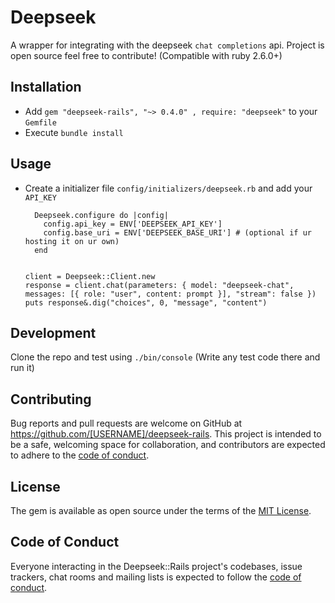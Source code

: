 # Deepseek

A wrapper for integrating with the deepseek `chat completions` api.
Project is open source feel free to contribute! (Compatible with ruby 2.6.0+)

## Installation
- Add `gem "deepseek-rails", "~> 0.4.0" , require: "deepseek"` to your `Gemfile`
- Execute `bundle install`

## Usage
- Create a initializer file `config/initializers/deepseek.rb` and add your `API_KEY`
  ```
    Deepseek.configure do |config|
      config.api_key = ENV['DEEPSEEK_API_KEY']
      config.base_uri = ENV['DEEPSEEK_BASE_URI'] # (optional if ur hosting it on ur own)
    end


  client = Deepseek::Client.new
  response = client.chat(parameters: { model: "deepseek-chat", messages: [{ role: "user", content: prompt }], "stream": false })
  puts response&.dig("choices", 0, "message", "content")
  ```

## Development

Clone the repo and test using `./bin/console` (Write any test code there and run it)

## Contributing

Bug reports and pull requests are welcome on GitHub at https://github.com/[USERNAME]/deepseek-rails. This project is intended to be a safe, welcoming space for collaboration, and contributors are expected to adhere to the [code of conduct](https://github.com/[USERNAME]/deepseek-rails/blob/master/CODE_OF_CONDUCT.md).

## License

The gem is available as open source under the terms of the [MIT License](https://opensource.org/licenses/MIT).

## Code of Conduct

Everyone interacting in the Deepseek::Rails project's codebases, issue trackers, chat rooms and mailing lists is expected to follow the [code of conduct](https://github.com/[USERNAME]/deepseek-rails/blob/master/CODE_OF_CONDUCT.md).
